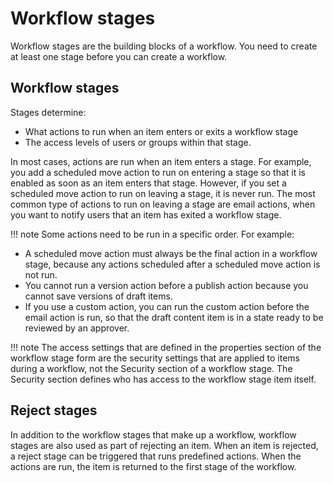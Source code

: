 # Workflow stages

Workflow stages are the building blocks of a workflow. You need to create at least one stage before you can create a workflow.

## Workflow stages

Stages determine:

-   What actions to run when an item enters or exits a workflow stage
-   The access levels of users or groups within that stage.

In most cases, actions are run when an item enters a stage. For example, you add a scheduled move action to run on entering a stage so that it is enabled as soon as an item enters that stage. However, if you set a scheduled move action to run on leaving a stage, it is never run. The most common type of actions to run on leaving a stage are email actions, when you want to notify users that an item has exited a workflow stage.

!!! note
    Some actions need to be run in a specific order. For example:

-   A scheduled move action must always be the final action in a workflow stage, because any actions scheduled after a scheduled move action is not run.
-   You cannot run a version action before a publish action because you cannot save versions of draft items.
-   If you use a custom action, you can run the custom action before the email action is run, so that the draft content item is in a state ready to be reviewed by an approver.

!!! note
    The access settings that are defined in the properties section of the workflow stage form are the security settings that are applied to items during a workflow, not the Security section of a workflow stage. The Security section defines who has access to the workflow stage item itself.

## Reject stages

In addition to the workflow stages that make up a workflow, workflow stages are also used as part of rejecting an item. When an item is rejected, a reject stage can be triggered that runs predefined actions. When the actions are run, the item is returned to the first stage of the workflow.



